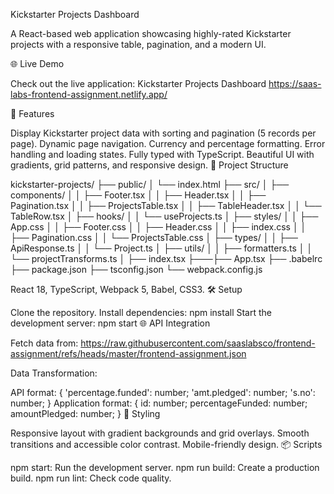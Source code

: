 Kickstarter Projects Dashboard

A React-based web application showcasing highly-rated Kickstarter projects with a responsive table, pagination, and a modern UI.

🌐 Live Demo

Check out the live application: Kickstarter Projects Dashboard  https://saas-labs-frontend-assignment.netlify.app/

🚀 Features

Display Kickstarter project data with sorting and pagination (5 records per page).
Dynamic page navigation.
Currency and percentage formatting.
Error handling and loading states.
Fully typed with TypeScript.
Beautiful UI with gradients, grid patterns, and responsive design.
📁 Project Structure

kickstarter-projects/
├── public/
│   └── index.html
├── src/
│   ├── components/
│   │   ├── Footer.tsx
│   │   ├── Header.tsx
│   │   ├── Pagination.tsx
│   │   ├── ProjectsTable.tsx
│   │   ├── TableHeader.tsx
│   │   └── TableRow.tsx
│   ├── hooks/
│   │   └── useProjects.ts
│   ├── styles/
│   │   ├── App.css
│   │   ├── Footer.css
│   │   ├── Header.css
│   │   ├── index.css
│   │   ├── Pagination.css
│   │   └── ProjectsTable.css
│   ├── types/
│   │   ├── ApiResponse.ts
│   │   └── Project.ts
│   ├── utils/
│   │   ├── formatters.ts
│   │   └── projectTransforms.ts
│   ├── index.tsx
├───├── App.tsx
├── .babelrc
├── package.json
├── tsconfig.json
└── webpack.config.js


React 18, TypeScript, Webpack 5, Babel, CSS3.
🛠️ Setup

Clone the repository.
Install dependencies:
npm install
Start the development server:
npm start
🌐 API Integration

Fetch data from:
https://raw.githubusercontent.com/saaslabsco/frontend-assignment/refs/heads/master/frontend-assignment.json

Data Transformation:

API format:
{ 'percentage.funded': number; 'amt.pledged': number; 's.no': number; }
Application format:
{ id: number; percentageFunded: number; amountPledged: number; }
🎨 Styling

Responsive layout with gradient backgrounds and grid overlays.
Smooth transitions and accessible color contrast.
Mobile-friendly design.
📦 Scripts

npm start: Run the development server.
npm run build: Create a production build.
npm run lint: Check code quality.
